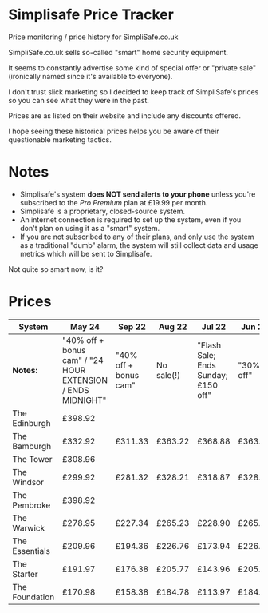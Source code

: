# Simplisafe Price Tracker

Price monitoring / price history for SimpliSafe.co.uk

SimpliSafe.co.uk sells so-called "smart" home security equipment.

It seems to constantly advertise some kind of special offer or "private sale" (ironically named since it's available to everyone).

I don't trust slick marketing so I decided to keep track of SimpliSafe's prices so you can see what they were in the past.

Prices are as listed on their website and include any discounts offered.

I hope seeing these historical prices helps you be aware of their questionable marketing tactics.

# Notes

* Simplisafe's system **does NOT send alerts to your phone** unless you're subscribed to the *Pro Premium* plan at £19.99 per month. 
* Simplisafe is a proprietary, closed-source system.
* An internet connection is required to set up the system, even if you don't plan on using it as a "smart" system.
* If you are not subscribed to any of their plans, and only use the system as a traditional "dumb" alarm, the system will still collect data and usage metrics which will be sent to Simplisafe.

Not quite so smart now, is it?

# Prices


| System         | May 24                                                      | Sep 22                | Aug 22     | Jul 22                              | Jun 22    | May 22     | Apr 22                     | Mar 22     | Feb 22                     | Jan 22                     |
| -------------- | ------                                                      | ------                | ------     | ------                              | ------    | ------     | ------                     | ---------- | ----------                 | ----------                 |
| **Notes:**     | "40% off + bonus cam" / "24 HOUR EXTENSION / ENDS MIDNIGHT" | "40% off + bonus cam" | No sale(!) | "Flash Sale; Ends Sunday; £150 off" | "30% off" | No sale(!) | "Flash sale! Ends Monday!" | No sale(!) | "Private sale / Ends soon" | "Private sale / Ends soon" |
| The Edinburgh  | £398.92                                                     |                       |            |                                     |           |            |                            |            |                            |                            |
| The Bamburgh   | £332.92                                                     | £311.33               | £363.22    | £368.88                             | £363.22   | £363.22    | £368.88                    | £352.72    | £353.88                    | £353.88                    |
| The Tower      | £308.96                                                     |                       |            |                                     |           |            |                            |            |                            |                            |
| The Windsor    | £299.92                                                     | £281.32               | £328.21    | £318.87                             | £328.21   | £328.21    | £318.87                    | £317.71    | £303.87                    | £303.87                    |
| The Pembroke   | £398.92                                                     |                       |            |                                     |           |            |                            |            |                            |                            |
| The Warwick    | £278.95                                                     | £227.34               | £265.23    | £228.90                             | £265.23   | £265.23    | £228.90                    | £254.73    | £213.90                    | £213.90                    |
| The Essentials | £209.96                                                     | £194.36               | £226.76    | £173.94                             | £226.76   | £226.76    | £173.94                    | £216.26    | £158.94                    | £158.94                    |
| The Starter    | £191.97                                                     | £176.38               | £205.77    | £143.96                             | £205.77   | £205.77    | £143.96                    | £195.27    | £128.96                    | £128.96                    |
| The Foundation | £170.98                                                     | £158.38               | £184.78    | £113.97                             | £184.78   | £184.78    | £113.97                    | £174.28    | £98.97                     | £98.97                     |
